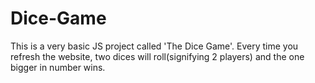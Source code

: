 # Dice-Game
This is a very basic JS project called 'The Dice Game'. Every time you refresh the website, two dices will roll(signifying 2 players) and the one bigger in number wins.
